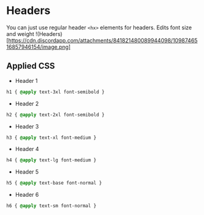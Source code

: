 # Headers

You can just use regular header `<hx>` elements for headers.
Edits font size and weight
!(Headers)[https://cdn.discordapp.com/attachments/841821480089944098/1098746516857946154/image.png]

## Applied CSS
 - Header 1
 ```css
 h1 { @apply text-3xl font-semibold }
 ```
 - Header 2
 ```css
 h2 { @apply text-2xl font-semibold }
 ```
 - Header 3
 ```css
 h3 { @apply text-xl font-medium }
 ```
 - Header 4
 ```css
 h4 { @apply text-lg font-medium }
 ```
 - Header 5
 ```css
 h5 { @apply text-base font-normal }
 ```
 - Header 6
 ```css
 h6 { @apply text-sm font-normal }
 ```

